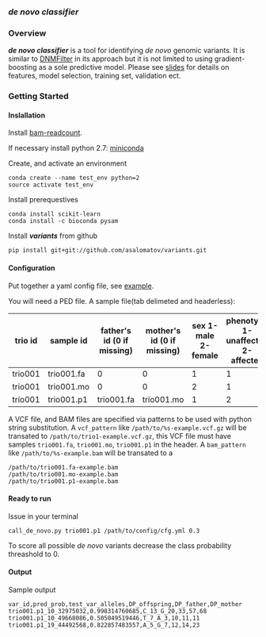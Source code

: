 ### *de novo classifier*

### Overview

**_de novo classifier_** is a tool for identifying *de novo* genomic variants. It is 
similar to [DNMFilter](http://www.ncbi.nlm.nih.gov/pubmed/24618463) in its approach but it is
not limited to using gradient-boosting as a sole predictive model. Please see [slides](https://www.dropbox.com/s/ico6qo6pe0zanqe/denovo_filt_IT_20160520.pptx?dl=0) for details on features, model selection, training set, validation ect.

### Getting Started

#### Inslallation

Install [bam-readcount](https://github.com/genome/bam-readcount).

If necessary install python 2.7: [miniconda](http://conda.pydata.org/miniconda.html)

Create, and activate an environment
```
conda create --name test_env python=2
source activate test_env
```

Install prerequestives

```
conda install scikit-learn
conda install -c bioconda pysam
```

Install **_variants_** from github 

```
pip install git+git://github.com/asalomatov/variants.git
```
    
#### Configuration

Put together a yaml config file, see 
[example](https://github.com/asalomatov/variants/blob/master/variants/denovo_classifier_config/cfg.yml).
    
You will need a PED file. A sample file(tab delimeted and headerless):

trio id | sample id | father's id (0 if missing) | mother's id (0 if missing) | sex 1-male 2-female | phenotype 1-unaffected 2-affected |
------- | --------- | -------------------------- | -------------------------- | ------------------- | --------------------------------- |
trio001 | trio001.fa |  0 |      0 |      1 |      1 |
trio001 | trio001.mo |  0 |      0 |      2 |      1 |
trio001 | trio001.p1 |  trio001.fa |      trio001.mo |      1 |      2 |

A VCF file, and BAM files are specified via patterns to be used with python string substitution.
A `vcf_pattern` like `/path/to/%s-example.vcf.gz` will be transated to `/path/to/trio1-example.vcf.gz`,
this VCF file must have samples `trio001.fa`, `trio001.mo`, `trio001.p1` in the header.
A `bam_pattern` like `/path/to/%s-example.bam` will be transated to a 

```
/path/to/trio001.fa-example.bam
/path/to/trio001.mo-example.bam
/path/to/trio001.p1-example.bam
```

#### Ready to run

Issue in your terminal
```
call_de_novo.py trio001.p1 /path/to/config/cfg.yml 0.3 
```   

To score all possible *de novo* variants decrease the class probability threashold to 0.

#### Output

Sample output

```
var_id,pred_prob,test_var_alleles,DP_offspring,DP_father,DP_mother
trio001.p1_10_32975032,0.998314760685,C_13_G_20,33,57,68
trio001.p1_10_49668086,0.505049519446,T_7_A_3,10,11,11
trio001.p1_19_44492568,0.822857483557,A_5_G_7,12,14,23
```
